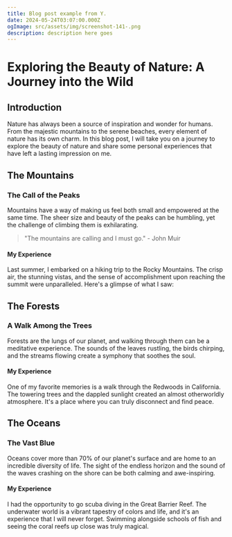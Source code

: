 ```yaml
---
title: Blog post example from Y.
date: 2024-05-24T03:07:00.000Z
ogImage: src/assets/img/screenshot-141-.png
description: description here goes
---
```

# Exploring the Beauty of Nature: A Journey into the Wild

## Introduction

Nature has always been a source of inspiration and wonder for humans. From the majestic mountains to the serene beaches, every element of nature has its own charm. In this blog post, I will take you on a journey to explore the beauty of nature and share some personal experiences that have left a lasting impression on me.

## The Mountains

### The Call of the Peaks

Mountains have a way of making us feel both small and empowered at the same time. The sheer size and beauty of the peaks can be humbling, yet the challenge of climbing them is exhilarating.

> "The mountains are calling and I must go." - John Muir

#### My Experience

Last summer, I embarked on a hiking trip to the Rocky Mountains. The crisp air, the stunning vistas, and the sense of accomplishment upon reaching the summit were unparalleled. Here's a glimpse of what I saw:

## The Forests

### A Walk Among the Trees

Forests are the lungs of our planet, and walking through them can be a meditative experience. The sounds of the leaves rustling, the birds chirping, and the streams flowing create a symphony that soothes the soul.

#### My Experience

One of my favorite memories is a walk through the Redwoods in California. The towering trees and the dappled sunlight created an almost otherworldly atmosphere. It's a place where you can truly disconnect and find peace.

## The Oceans

### The Vast Blue

Oceans cover more than 70% of our planet's surface and are home to an incredible diversity of life. The sight of the endless horizon and the sound of the waves crashing on the shore can be both calming and awe-inspiring.

#### My Experience

I had the opportunity to go scuba diving in the Great Barrier Reef. The underwater world is a vibrant tapestry of colors and life, and it's an experience that I will never forget. Swimming alongside schools of fish and seeing the coral reefs up close was truly magical.
